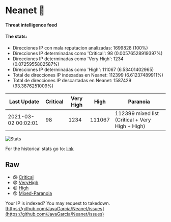 # Neanet :hocho:
#### Threat intelligence feed
#### The stats:

- Direcciones IP con mala reputacion analizadas: 1699828 (100%)
- Direcciones IP determinadas como 'Critical':  98 (0.00576528919397%)
- Direcciones IP determinadas como 'Very High':  1234 (0.0725955802587%)
- Direcciones IP determinadas como 'High':  111067 (6.53401402965)
- Total de direcciones IP indexadas en Neanet:  112399 (6.61237489911%)
- Total de direcciones IP descartadas en Neanet:  1587429 (93.3876251009%)

| Last Update | Critical | Very High | High | Paranoia |
| --- | --- | --- | --- | --- |
| 2021-03-02 00:02:01 | 98 | 1234 | 111067 | 112399 mixed list (Critical + Very High + High)|

![Stats](https://docs.google.com/spreadsheets/d/e/2PACX-1vSnaNMIXVabIpDJjufMlzH7poXnshF3mgd8Is1g9ytUEzVsP5my4Trn8f-xkoLLQ38xpL3HtmUexLo6/pubchart?oid=501124687&format=image)

For the historical stats go to: [link](/stats.csv)
## Raw
- :scream: [Critical](https://raw.githubusercontent.com/JavaGarcia/Neanet/master/blacklists/neanet_critical.txt)
- :fearful: [VeryHigh](https://raw.githubusercontent.com/JavaGarcia/Neanet/master/blacklists/neanet_veryHigh.txtt)
- :frowning: [High](https://raw.githubusercontent.com/JavaGarcia/Neanet/master/blacklists/neanet_high.txt)
- :dizzy_face: [Mixed-Paranoia](https://raw.githubusercontent.com/JavaGarcia/Neanet/master/blacklists/neanet_all.txt)


Your IP is indexed? You may request to takedown. [https://github.com/JavaGarcia/Neanet/issues](https://github.com/JavaGarcia/Neanet/issues)















































































































































































































































































































































































































































































































































































































































































































































































































































































































































































































































































































































































































































































































































































































































































































































































































































































































































































































































































































































































































































































































































































































































































































































































































































































































































































































































































































































































































































































































































































































































































































































































































































































































































































































































































































































































































































































































































































































































































































































































































































































































































































































































































































































































































































































































































































































































































































































